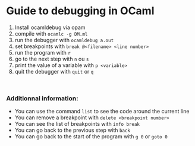# Guide to debugging in OCaml
1) Install ocamldebug via opam
2) compile with `ocamlc -g DM.ml`
3) run the debugger with `ocamldebug a.out`
4) set breakpoints with `break @<filename> <line number>`
5) run the program with `r`
6) go to the next step with `n` ou `s`
7) print the value of a variable with `p <variable>`
8) quit the debugger with `quit` or `q`

&nbsp;
### Additionnal information:
- You can use the command `list` to see the code around the current line
- You can remove a breakpoint with `delete <breakpoint number>`
- You can see the list of breakpoints with `info break`
- You can go back to the previous step with `back`
- You can go back to the start of the program with `g 0` or `goto 0`